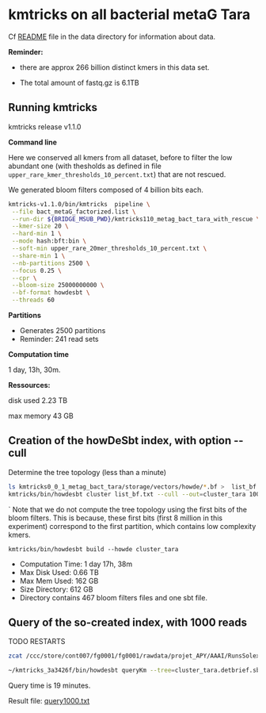 # kmtricks on all bacterial metaG Tara



Cf [README](../data/README.md) file in the data directory for information about data. 

**Reminder:** 

- there are approx 266 billion distinct kmers in this data set. 

- The total amount of fastq.gz is 6.1TB

## Running kmtricks

kmtricks release v1.1.0

**Command line**

Here we conserved all kmers from all dataset, before to filter the low abundant one (with thesholds as defined in file `upper_rare_kmer_thresholds_10_percent.txt`) that are not rescued.

We generated bloom filters composed of 4 billion bits each. 

```bash
kmtricks-v1.1.0/bin/kmtricks  pipeline \
 --file bact_metaG_factorized.list \
 --run-dir ${BRIDGE_MSUB_PWD}/kmtricks110_metag_bact_tara_with_rescue \
 --kmer-size 20 \
 --hard-min 1 \
 --mode hash:bft:bin \
 --soft-min upper_rare_20mer_thresholds_10_percent.txt \
 --share-min 1 \
 --nb-partitions 2500 \
 --focus 0.25 \
 --cpr \
 --bloom-size 25000000000 \
 --bf-format howdesbt \
 --threads 60
```



**Partitions**

- Generates 2500 partitions
- Reminder: 241 read sets

**Computation time**

1 day, 13h, 30m. 

**Ressources:** 

disk used 2.23 TB 

max memory  43 GB

## Creation of the howDeSbt index, with option --cull

Determine the tree topology (less than a minute)

```bash 
ls kmtricks0_0_1_metag_bact_tara/storage/vectors/howde/*.bf >  list_bf.txt
kmtricks/bin/howdesbt cluster list_bf.txt --cull --out=cluster_tara 10000000..20000000
```

`
Note that we do not compute the tree topology using the first bits of the bloom filters. This is because, these first bits (first 8 million in this experiment) correspond to the first partition, which contains low complexity kmers. 

`kmtricks/bin/howdesbt build --howde cluster_tara`

- Computation Time: 1 day 17h, 38m
- Max Disk Used: 0.66 TB
- Max Mem Used: 162 GB
- Size Directory: 612 GB
- Directory contains 467 bloom filters files and one sbt file.



## Query of the so-created index, with 1000 reads

TODO RESTARTS

```bash
zcat /ccc/store/cont007/fg0001/fg0001/rawdata/projet_APY/AAAI/RunsSolexa/110712_BISMUTH_63A2BAAXX/APY_AAAIOSF_1_1_63A2BAAXX_clean.fastq.gz | head -n 4000 | ./fastq2fasta.py > random1000.fa
```



```bash 
~/kmtricks_3a3426f/bin/howdesbt queryKm --tree=cluster_tara.detbrief.sbt --repart=minimRepart.minimRepart --win=hash_window.vec random1000.fa
```

Query time is 19 minutes. 

Result file: [query1000.txt](query1000.txt)

